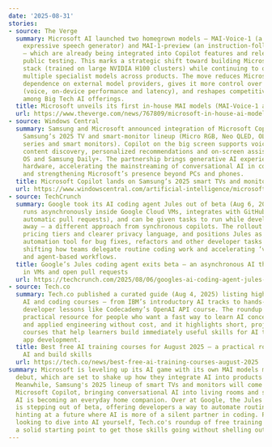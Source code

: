 ```yaml
---
date: '2025-08-31'
stories:
- source: The Verge
  summary: Microsoft AI launched two homegrown models — MAI‑Voice‑1 (a high‑speed,
    expressive speech generator) and MAI‑1‑preview (an instruction‑following LLM)
    — which are already being integrated into Copilot features and released for limited
    public testing. This marks a strategic shift toward building Microsoft’s own model
    stack (trained on large NVIDIA H100 clusters) while continuing to orchestrate
    multiple specialist models across products. The move reduces Microsoft’s operational
    dependence on external model providers, gives it more control over product integrations
    (voice, on‑device performance and latency), and reshapes competitive dynamics
    among Big Tech AI offerings.
  title: Microsoft unveils its first in‑house MAI models (MAI‑Voice‑1 and MAI‑1‑preview)
  url: https://www.theverge.com/news/767809/microsoft-in-house-ai-models-launch-openai
- source: Windows Central
  summary: Samsung and Microsoft announced integration of Microsoft Copilot across
    Samsung’s 2025 TV and smart‑monitor lineup (Micro RGB, Neo QLED, OLED, The Frame
    series and smart monitors). Copilot on the big screen supports voice interactions,
    content discovery, personalized recommendations and on‑screen assistance via Tizen
    OS and Samsung Daily+. The partnership brings generative AI experiences into living‑room
    hardware, accelerating the mainstreaming of conversational AI in consumer electronics
    and strengthening Microsoft’s presence beyond PCs and phones.
  title: Microsoft Copilot lands on Samsung’s 2025 smart TVs and monitors
  url: https://www.windowscentral.com/artificial-intelligence/microsoft-copilot/copilot-ai-gets-a-prime-time-debut-on-samsung-2025-tvs
- source: TechCrunch
  summary: Google took its AI coding agent Jules out of beta (Aug 6, 2025). Jules
    runs asynchronously inside Google Cloud VMs, integrates with GitHub (including
    automatic pull requests), and can be given tasks to run while developers step
    away — a different approach from synchronous copilots. The rollout adds structured
    pricing tiers and clearer privacy language, and positions Jules as a hands‑off
    automation tool for bug fixes, refactors and other developer tasks — potentially
    shifting how teams delegate routine coding work and accelerating ‘vibe‑coding’
    and agent‑based workflows.
  title: Google’s Jules coding agent exits beta — an asynchronous AI that can run
    in VMs and open pull requests
  url: https://techcrunch.com/2025/08/06/googles-ai-coding-agent-jules-is-now-out-of-beta/
- source: Tech.co
  summary: Tech.co published a curated guide (Aug 4, 2025) listing high‑quality, free
    AI and coding courses — from IBM’s introductory AI tracks to hands‑on API and
    developer lessons like Codecademy’s OpenAI API course. The roundup is a useful,
    practical resource for people who want a fast way to learn AI concepts, APIs,
    and applied engineering without cost, and it highlights short, project‑focused
    courses that help learners build immediately useful skills for AI tooling and
    app development.
  title: Best free AI training courses for August 2025 — a practical roundup to learn
    AI and build skills
  url: https://tech.co/news/best-free-ai-training-courses-august-2025
summary: Microsoft is leveling up its AI game with its own MAI models making their
  debut, which are set to shake up how they integrate AI into products like Copilot.
  Meanwhile, Samsung's 2025 lineup of smart TVs and monitors will come equipped with
  Microsoft Copilot, bringing conversational AI into living rooms and signaling how
  AI is becoming an everyday home companion. Over at Google, the Jules coding agent
  is stepping out of beta, offering developers a way to automate routine tasks asynchronously,
  hinting at a future where AI is more of a silent partner in coding. Plus, if you're
  looking to dive into AI yourself, Tech.co's roundup of free training courses is
  a solid starting point to get those skills going without shelling out cash.
---
```


<!-- Generated with AI web search 2025-08-31 13:10 UTC -->
